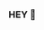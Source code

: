 ### HEY 👋

<!--
**nobrearthur/nobrearthur** is a ✨ _special_ ✨ repository because its `README.md` (this file) appears on your GitHub profile.

Meu nome é Arthur Nobre e sou formado em engenharia civil. No entanto, descobri um forte interesse na área de programação, pois fiquei fascinado pelos desafios e pelas possibilidades de criar e exercitar minha criatividade!


- 🔭 Conhecimentos em: Python, HTML5 e noções de CSS3 (suficientes para não deixar um design feio, na minha concepção) e de JavaScript.
- 🌱 Atualmente aprendendo: DJANGO e C# (e não pretendo parar por aqui).

